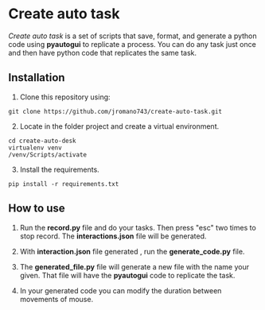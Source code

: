 # Create auto task

_Create auto task_ is a set of scripts that save, format, and generate a python code using **pyautogui** to replicate a process. You can do any task just once and then have python code that replicates the same task.

## Installation
1. Clone this repository using:
~~~
git clone https://github.com/jromano743/create-auto-task.git
~~~

2. Locate in the folder project and create a virtual environment.
~~~
cd create-auto-desk
virtualenv venv
/venv/Scripts/activate
~~~

3. Install the requirements.
~~~
pip install -r requirements.txt
~~~

## How to use
1. Run the **record.py** file and do your tasks. Then press "esc" two times to stop record. The **interactions.json** file will be generated.

2. With **interaction.json** file generated , run the **generate_code.py** file.

3. The **generated_file.py** file will generate a new file with the name your given. That file will have the **pyautogui** code to replicate the task.

4. In your generated code you can modify the duration between movements of mouse.
